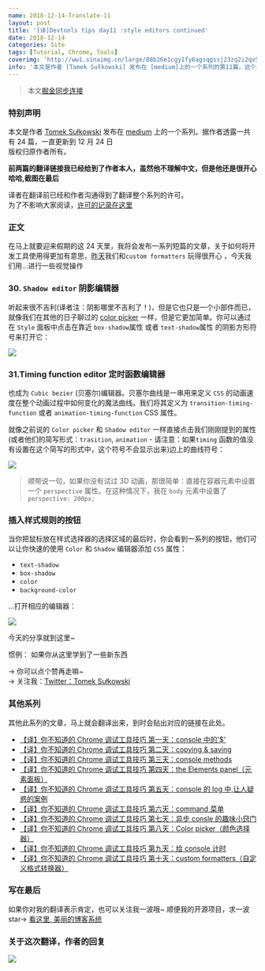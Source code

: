 ```yaml
---
name: 2018-12-14-Translate-11
layout: post
title: '[译]Devtools tips day11 :style editors continued'
date: 2018-12-14
categories: Site
tags: [Tutorial, Chrome, Tools]
coverimg: 'http://ww1.sinaimg.cn/large/88b26e1cgy1fy6agsqgssj23zq2i2qv5.jpg'
info: '本文是作者 [Tomek Sułkowski] 发布在 [medium]上的一个系列的第11篇，这个系列一共有24篇'
---
```


> 本文[掘金同步连接](https://juejin.im/post/5c137ac3f265da617974b675)

### 特别声明

本文是作者 [Tomek Sułkowski](https://twitter.com/sulco) 发布在 [medium](https://medium.com) 上的一个系列。据作者透露一共有 24 篇，一直更新到 12 月 24 日<br>
版权归原作者所有。<br>

**前两篇的翻译链接我已经给到了作者本人，虽然他不理解中文，但是他还是很开心哈哈,截图在最后**<br>

译者在翻译前已经和作者沟通得到了翻译整个系列的许可。<br>
为了不影响大家阅读，[许可的记录在这里](https://juejin.im/post/5c09a80151882521c81168a2)<br>

### 正文

在马上就要迎来假期的这 24 天里，我将会发布一系列短篇的文章，关于如何将开发工具使用得更加有意思，[昨天](https://juejin.im/post/5c1365a9e51d452f8e6034cb)我们和`custom formatters` 玩得很开心 ，今天我们用...进行一些视觉操作

### 30. `Shadow editor` 阴影编辑器

听起来很不吉利(译者注：阴影哪里不吉利了！)，但是它也只是一个小部件而已，就像我们在其他的日子聊过的 [color picker](https://juejin.im/post/5c10d9d1f265da6118019028) 一样，但是它更加简单。你可以通过在 `Style` 面板中点击在靠近 `box-shadow`属性 或者 `text-shadow`属性 的阴影方形符号来打开它：

![](https://cdn-images-1.medium.com/max/1600/1*ulRlGU273EMb1aWugKrpJg.gif)

### 31.Timing function editor 定时函数编辑器

也成为 `Cubic bezier` (贝塞尔)编辑器。贝塞尔曲线是一串用来定义 `CSS` 的动画速度在整个动画过程中如何变化的魔法曲线。我们将其定义为 `transition-timing-function` 或者 `animation-timing-function` CSS 属性。

就像之前说的 `Color picker` 和 `Shadow editor` 一样直接点击我们刚刚提到的属性(或者他们的简写形式：`trasition`, `animation` - 请注意：如果`timing` 函数的值没有设置在这个简写的形式中，这个符号不会显示出来)边上的曲线符号：

![](https://cdn-images-1.medium.com/max/1600/1*PBuS5ph7sIY2o8WQA2L1rg.gif)

> 顺带说一句，如果你没有试过 3D 动画，那很简单：直接在容器元素中设置一个 `perspective` 属性。在这种情况下，我在 `body` 元素中设置了 `perspective: 200px;`

### 插入样式规则的按钮

当你把鼠标放在样式选择器的选择区域的最后时，你会看到一系列的按钮，他们可以让你快速的使用 `Color` 和 `Shadow` 编辑器添加 `CSS` 属性：

- `text-shadow`
- `box-shadow`
- `color`
- `background-color`

...打开相应的编辑器：

![](https://cdn-images-1.medium.com/max/1600/1*KHYgD_5ebjr9ArGAIe7EGg.gif)

今天的分享就到这里~

惯例： 如果你从这里学到了一些新东西

→ 你可以点个赞再走嘛~<br>
→ 关注我：[Twitter：Tomek Sułkowski](https://twitter.com/sulco)

### 其他系列

其他此系列的文章，马上就会翻译出来，到时会贴出对应的链接在此处。

- [【译】你不知道的 Chrome 调试工具技巧 第一天：console 中的'\$'](https://juejin.im/post/5c09a80151882521c81168a2)
- [【译】你不知道的 Chrome 调试工具技巧 第二天：copying & saving](https://juejin.im/post/5c0a0d5ff265da61117a1c75)
- [【译】你不知道的 Chrome 调试工具技巧 第三天：console methods](https://juejin.im/post/5c0a8ce6f265da6141716329)
- [【译】你不知道的 Chrome 调试工具技巧 第四天：the Elements panel（元素面板）](https://juejin.im/post/5c0d2d85f265da612061a62f)
- [【译】你不知道的 Chrome 调试工具技巧 第五天：console 的 log 中,让人疑惑的案例](https://juejin.im/post/5c0edc31f265da611c26d08a)
- [【译】你不知道的 Chrome 调试工具技巧 第六天：command 菜单](https://juejin.im/post/5c0ee12551882545e24ef291)
- [【译】你不知道的 Chrome 调试工具技巧 第七天：异步 consle 的趣味小窍门](https://juejin.im/post/5c0fdfc46fb9a049b13e0d82)
- [【译】你不知道的 Chrome 调试工具技巧 第八天：Color picker（颜色选择器）](https://juejin.im/post/5c10d9d1f265da6118019028)
- [【译】你不知道的 Chrome 调试工具技巧 第九天：给 console 计时](https://juejin.im/post/5c11809ef265da61141c76f1)
- [【译】你不知道的 Chrome 调试工具技巧 第十天：custom formatters（自定义格式转换器）](https://juejin.im/post/5c1365a9e51d452f8e6034cb)

### 写在最后

如果你对我的翻译表示肯定，也可以关注我一波哦~
顺便我的开源项目，求一波 star→ [看这里, 美丽的博客系统](https://github.com/DendiSe7enGitHub/vue-blog-generater)

### 关于这次翻译，作者的回复

![](https://user-gold-cdn.xitu.io/2018/12/7/167893638e8c8caf?w=646&h=672&f=jpeg&s=89766)
